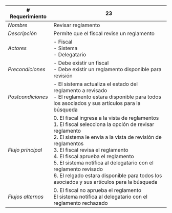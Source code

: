 |# Requerimiento|23 |
|-|-|
| *Nombre*|Revisar reglamento
| *Descripción*| Permite que el fiscal revise un reglamento |
|*Actores*| - Fiscal<br> - Sistema<br> - Delegatario
|*Precondiciones*| - Debe existir un fiscal<br> - Debe existir un reglamento disponible para revisión
|*Postcondiciones*| - El sistema actualiza el estado del reglamento a revisado<br> - El reglamento estara disponible para todos los asociados y sus artículos para la búsqueda
|*Flujo principal*|0.  El fiscal ingresa a la vista de reglamentos<br>1.  El fiscal selecciona la opción de revisar reglamento<br>2.  El sistema le envia a la vista de revisión de reglamentos<br>3.  El fiscal revisa el reglamento<br>4.  El fiscal aprueba el reglamento<br>5.  El sistema notifica al delegatario con el reglamento revisado<br>6.  El relgado estara disponible para todos los asociados y sus artículos para la búsqueda
|*Flujos alternos*|0.  El fiscal no aprueba el reglamento<br>El sistema notifica al delegatario con el reglamento rechazado

